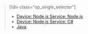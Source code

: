 > [!div class="op_single_selector"]
> * [Device: Node.js Service: Node.js](../articles/iot-hub/iot-hub-node-node-schedule-jobs.md)
> * [Device: Node.js Service: C#](../articles/iot-hub/iot-hub-csharp-node-schedule-jobs.md)
> * [Java](../articles/iot-hub/iot-hub-java-java-schedule-jobs.md)
